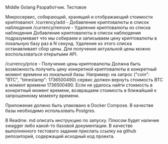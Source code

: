 Middle Golang Разработчик. Тестовое

Микросервис, собирающий, хранящий и отображающий стоимости
криптовалют.
/currency/add - Добавление криптовалюты в список наблюдения
/currency/remove - Удаление криптовалюты из списка наблюдения
Добавление криптовалюты в список наблюдения подразумевает что мы
собираем и записываем цену криптовалюты в локальную базу раз в N
секунд. Удаление из этого списка останавливает сбор цены. Для
получения актуальной цены можно воспользоваться открытыми API.

/currency/price - Получение цены криптовалюты
Должна быть возможность получить цену конкретной криптовалюты в
конкретный момент времени из локальной базы. Например: на запрос
("coin": "BTC", "timestamp": 1736500490) сервис должен вернуть стоимость
ВТС в момент времени 1736500490. Если не удалось найти стоимость в
конкретный момент времени, возвращаем стоимость в ближайший к
запрошенному моменту времени.

Приложение должно быть упаковано в Docker Compose. В качестве базы
необходимо использовать Postgres.

B Readme. md описать инструкцию по запуску. Плюсом будет наличие
swagger либо какой-то базовой документации.
В качестве выполненного тестового задания прислать ссылку на github
репозиторий, содержащий исходный код проекта.
